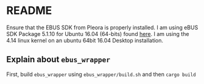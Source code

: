 # README

Ensure that the EBUS SDK from Pleora is properly installed. I am using eBUS SDK Package 5.1.10 for Ubuntu 16.04 (64-bits) found [here](https://supportcenter.pleora.com/s/article/eBUS-SDK-5-1-Software-and-Release-Notes-Dwnload).
I am using the 4.14 linux kernel on an ubuntu 64bit 16.04 Desktop installation.

## Explain about `ebus_wrapper`
First, build `ebus_wrapper` using `ebus_wrapper/build.sh` and then `cargo build`
